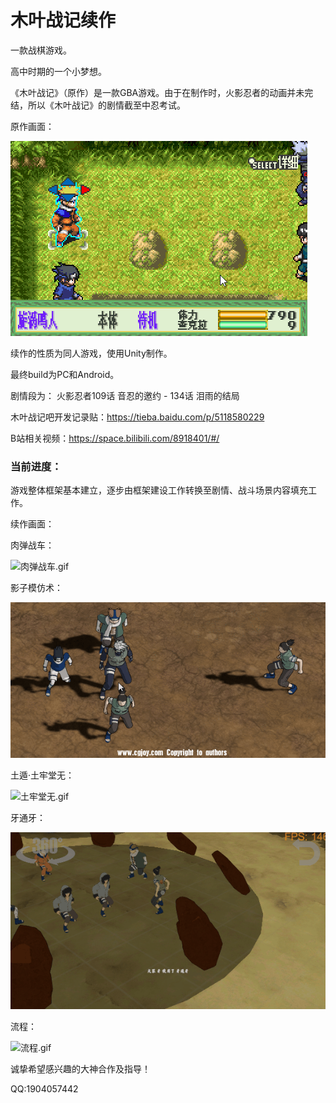 # 木叶战记续作

一款战棋游戏。

高中时期的一个小梦想。

《木叶战记》（原作）是一款GBA游戏。由于在制作时，火影忍者的动画并未完结，所以《木叶战记》的剧情截至中忍考试。

原作画面：

![原作展示.gif](./Blog/原作展示.gif)

续作的性质为同人游戏，使用Unity制作。

最终build为PC和Android。

剧情段为：
火影忍者109话 音忍的邀约 - 134话 泪雨的结局

木叶战记吧开发记录贴：https://tieba.baidu.com/p/5118580229

B站相关视频：https://space.bilibili.com/8918401/#/

### 当前进度：

游戏整体框架基本建立，逐步由框架建设工作转换至剧情、战斗场景内容填充工作。

续作画面：

肉弹战车：

![肉弹战车.gif](./Blog/肉弹战车.gif)

影子模仿术：

![影子模仿术.gif](./Blog/影子模仿术.gif)

土遁·土牢堂无：

![土牢堂无.gif](./Blog/土牢堂无.gif)

牙通牙：

![牙通牙.gif](./Blog/牙通牙.gif)

流程：

![流程.gif](./Blog/流程.gif)


诚挚希望感兴趣的大神合作及指导！

QQ:1904057442
